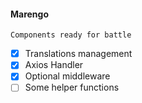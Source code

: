 #### Marengo
`Components ready for battle`

- [x] Translations management
- [x] Axios Handler
- [x] Optional middleware
- [ ] Some helper functions
